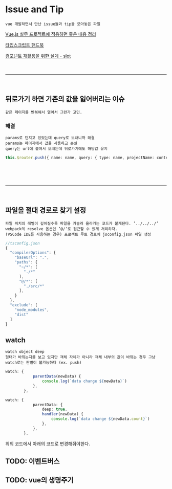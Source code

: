 # Issue and Tip

    vue 개발하면서 만난 issue들과 tip을 모아놓은 파일

[Vue.js 실무 프로젝트에 적용하면 좋은 내용 정리](https://jess2.xyz/vue/vue-tip/)

[타입스크립트 핸드북](https://joshua1988.github.io/ts/)

[컴포넌트 재활용을 위한 설계 - slot](http://labs.brandi.co.kr/2020/02/04/chunbs.html)
<br/><br/><br/>

---

<br/>

## 뒤로가기 하면 기존의 값을 잃어버리는 이슈

    같은 페이지를 반복해서 열어서 그런가 고민.

### 해결

    params로 던지고 있었는데 query로 보내니까 해결
    params는 페이지에서 값을 사용하고 손실
    query는 url에 붙여서 보내는데 뒤로가기에도 해당값 유지

```ts
this.$router.push({ name: name, query: { type: name, projectName: contents.projectName, fileLocation: contents.fileLocation } });
```

<br/><br/><br/>

---

<br/>

## 파일을 절대 경로로 찾기 설정

    파일 위치의 레벨이 깊어질수록 파일을 거슬러 올라가는 코드가 붙게된다. ’../../../’
    webpack의 resolve 옵션인 ’@/‘로 접근할 수 있게 처리하자.
    (VSCode IDE를 사용하는 경우) 프로젝트 루트 경로에 jsconfig.json 파일 생성

```ts
//tsconfig.json
{
  "compilerOptions": {
    "baseUrl": ".",
    "paths": {
      "~/*": [
        "./*"
      ],
      "@/*": [
        "./src/*"
      ],
    }
  },
  "exclude": [
    "node_modules",
    "dist"
  ]
}
```

## watch

    watch object deep
    형태가 바뀌는지를 보고 있지만 객체 자체가 아니라 객체 내부의 값이 바뀌는 경우 그냥 watch로는 판별이 불가능하다 (ex. push)

```ts
watch: {
            parentData(newData) {
                console.log(`data change ${newData}`)
            },
        },
```

```ts
watch: {
            parentData: {
                deep: true,
                handler(newData) {
                    console.log(`data change ${newData.count}`)
                },
            },
        },
```

위의 코드에서 아래의 코드로 변경해줘야한다.

## TODO: 이벤트버스

## TODO: vue의 생명주기
